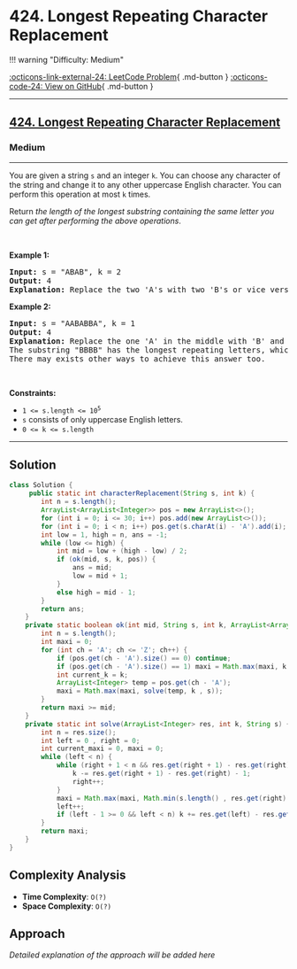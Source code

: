 # 424. Longest Repeating Character Replacement

!!! warning "Difficulty: Medium"

[:octicons-link-external-24: LeetCode Problem](https://leetcode.com/problems/longest-repeating-character-replacement/){ .md-button }
[:octicons-code-24: View on GitHub](https://github.com/RAJ8664/Leetcode/tree/master/0424-longest-repeating-character-replacement){ .md-button }

---

<h2><a href="https://leetcode.com/problems/longest-repeating-character-replacement">424. Longest Repeating Character Replacement</a></h2><h3>Medium</h3><hr><p>You are given a string <code>s</code> and an integer <code>k</code>. You can choose any character of the string and change it to any other uppercase English character. You can perform this operation at most <code>k</code> times.</p>

<p>Return <em>the length of the longest substring containing the same letter you can get after performing the above operations</em>.</p>

<p>&nbsp;</p>
<p><strong class="example">Example 1:</strong></p>

<pre>
<strong>Input:</strong> s = &quot;ABAB&quot;, k = 2
<strong>Output:</strong> 4
<strong>Explanation:</strong> Replace the two &#39;A&#39;s with two &#39;B&#39;s or vice versa.
</pre>

<p><strong class="example">Example 2:</strong></p>

<pre>
<strong>Input:</strong> s = &quot;AABABBA&quot;, k = 1
<strong>Output:</strong> 4
<strong>Explanation:</strong> Replace the one &#39;A&#39; in the middle with &#39;B&#39; and form &quot;AABBBBA&quot;.
The substring &quot;BBBB&quot; has the longest repeating letters, which is 4.
There may exists other ways to achieve this answer too.</pre>

<p>&nbsp;</p>
<p><strong>Constraints:</strong></p>

<ul>
	<li><code>1 &lt;= s.length &lt;= 10<sup>5</sup></code></li>
	<li><code>s</code> consists of only uppercase English letters.</li>
	<li><code>0 &lt;= k &lt;= s.length</code></li>
</ul>


---

## Solution

```java
class Solution {
     public static int characterReplacement(String s, int k) {
        int n = s.length();
        ArrayList<ArrayList<Integer>> pos = new ArrayList<>();
        for (int i = 0; i <= 30; i++) pos.add(new ArrayList<>());
        for (int i = 0; i < n; i++) pos.get(s.charAt(i) - 'A').add(i);
        int low = 1, high = n, ans = -1;
        while (low <= high) {
            int mid = low + (high - low) / 2;
            if (ok(mid, s, k, pos)) {
                ans = mid;
                low = mid + 1;
            }
            else high = mid - 1;
        }
        return ans;
    }
    private static boolean ok(int mid, String s, int k, ArrayList<ArrayList<Integer>> pos) {
        int n = s.length();
        int maxi = 0;
        for (int ch = 'A'; ch <= 'Z'; ch++) {
            if (pos.get(ch - 'A').size() == 0) continue;
            if (pos.get(ch - 'A').size() == 1) maxi = Math.max(maxi, k + 1);
            int current_k = k;
            ArrayList<Integer> temp = pos.get(ch - 'A');
            maxi = Math.max(maxi, solve(temp, k , s)); 
        }
        return maxi >= mid;
    }
    private static int solve(ArrayList<Integer> res, int k, String s) {
        int n = res.size();
        int left = 0 , right = 0;
        int current_maxi = 0, maxi = 0;
        while (left < n) {
            while (right + 1 < n && res.get(right + 1) - res.get(right) - 1 <= k) {
                k -= res.get(right + 1) - res.get(right) - 1;
                right++;
            }
            maxi = Math.max(maxi, Math.min(s.length() , res.get(right) - res.get(left) + 1 + k));
            left++;
            if (left - 1 >= 0 && left < n) k += res.get(left) - res.get(left - 1) - 1;
        }
        return maxi;
    }
}

```

## Complexity Analysis

- **Time Complexity**: `O(?)`
- **Space Complexity**: `O(?)`

## Approach

*Detailed explanation of the approach will be added here*

